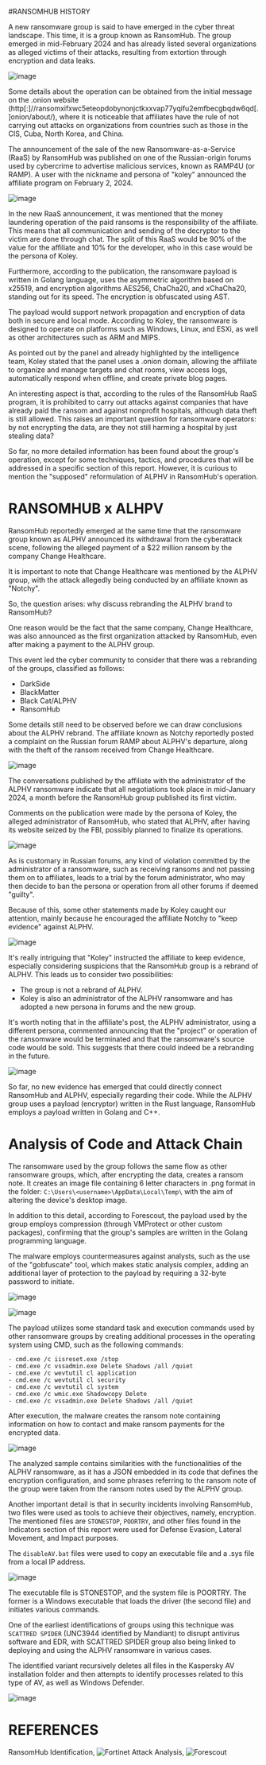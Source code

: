 #RANSOMHUB HISTORY

A new ransomware group is said to have emerged in the cyber threat landscape. This time, it is a group known as RansomHub. The group emerged in mid-February 2024 and has already listed several organizations as alleged victims of their attacks, resulting from extortion through encryption and data leaks.

![image](https://github.com/crocodyli/ThreatActors-TTPs/assets/113185400/01aaef6e-55b7-47f7-8d66-7313a122e26b)

Some details about the operation can be obtained from the initial message on the .onion website (http[:]//ransomxifxwc5eteopdobynonjctkxxvap77yqifu2emfbecgbqdw6qd[.]onion/about/), where it is noticeable that affiliates have the rule of not carrying out attacks on organizations from countries such as those in the CIS, Cuba, North Korea, and China.

The announcement of the sale of the new Ransomware-as-a-Service (RaaS) by RansomHub was published on one of the Russian-origin forums used by cybercrime to advertise malicious services, known as RAMP4U (or RAMP). A user with the nickname and persona of "koley" announced the affiliate program on February 2, 2024.

![image](https://github.com/crocodyli/ThreatActors-TTPs/assets/113185400/0a9f470b-f08d-449b-85aa-349af4f2b3f2)

In the new RaaS announcement, it was mentioned that the money laundering operation of the paid ransoms is the responsibility of the affiliate. This means that all communication and sending of the decryptor to the victim are done through chat. The split of this RaaS would be 90% of the value for the affiliate and 10% for the developer, who in this case would be the persona of Koley.

Furthermore, according to the publication, the ransomware payload is written in Golang language, uses the asymmetric algorithm based on x25519, and encryption algorithms AES256, ChaCha20, and xChaCha20, standing out for its speed. The encryption is obfuscated using AST.

The payload would support network propagation and encryption of data both in secure and local mode. According to Koley, the ransomware is designed to operate on platforms such as Windows, Linux, and ESXi, as well as other architectures such as ARM and MIPS.

As pointed out by the panel and already highlighted by the intelligence team, Koley stated that the panel uses a .onion domain, allowing the affiliate to organize and manage targets and chat rooms, view access logs, automatically respond when offline, and create private blog pages.

An interesting aspect is that, according to the rules of the RansomHub RaaS program, it is prohibited to carry out attacks against companies that have already paid the ransom and against nonprofit hospitals, although data theft is still allowed. This raises an important question for ransomware operators: by not encrypting the data, are they not still harming a hospital by just stealing data?

So far, no more detailed information has been found about the group's operation, except for some techniques, tactics, and procedures that will be addressed in a specific section of this report. However, it is curious to mention the "supposed" reformulation of ALPHV in RansomHub's operation.

# RANSOMHUB x ALHPV

RansomHub reportedly emerged at the same time that the ransomware group known as ALPHV announced its withdrawal from the cyberattack scene, following the alleged payment of a $22 million ransom by the company Change Healthcare.

It is important to note that Change Healthcare was mentioned by the ALPHV group, with the attack allegedly being conducted by an affiliate known as "Notchy".

So, the question arises: why discuss rebranding the ALPHV brand to RansomHub?

One reason would be the fact that the same company, Change Healthcare, was also announced as the first organization attacked by RansomHub, even after making a payment to the ALPHV group.

This event led the cyber community to consider that there was a rebranding of the groups, classified as follows:

- DarkSide
- BlackMatter
- Black Cat/ALPHV
- RansomHub

Some details still need to be observed before we can draw conclusions about the ALPHV rebrand. The affiliate known as Notchy reportedly posted a complaint on the Russian forum RAMP about ALPHV's departure, along with the theft of the ransom received from Change Healthcare.

![image](https://github.com/crocodyli/ThreatActors-TTPs/assets/113185400/534fbd1a-2e6c-4189-b8ee-e21b0f60833b)

The conversations published by the affiliate with the administrator of the ALPHV ransomware indicate that all negotiations took place in mid-January 2024, a month before the RansomHub group published its first victim.

Comments on the publication were made by the persona of Koley, the alleged administrator of RansomHub, who stated that ALPHV, after having its website seized by the FBI, possibly planned to finalize its operations.

![image](https://github.com/crocodyli/ThreatActors-TTPs/assets/113185400/78df3b44-6118-46a9-82c6-b170e522363e)

As is customary in Russian forums, any kind of violation committed by the administrator of a ransomware, such as receiving ransoms and not passing them on to affiliates, leads to a trial by the forum administrator, who may then decide to ban the persona or operation from all other forums if deemed "guilty".

Because of this, some other statements made by Koley caught our attention, mainly because he encouraged the affiliate Notchy to "keep evidence" against ALPHV.

![image](https://github.com/crocodyli/ThreatActors-TTPs/assets/113185400/b7af9422-58c5-4aee-b47d-21137bf66377)


It's really intriguing that "Koley" instructed the affiliate to keep evidence, especially considering suspicions that the RansomHub group is a rebrand of ALPHV. This leads us to consider two possibilities:

- The group is not a rebrand of ALPHV.
- Koley is also an administrator of the ALPHV ransomware and has adopted a new persona in forums and the new group.

It's worth noting that in the affiliate's post, the ALPHV administrator, using a different persona, commented announcing that the "project" or operation of the ransomware would be terminated and that the ransomware's source code would be sold. This suggests that there could indeed be a rebranding in the future.

![image](https://github.com/crocodyli/ThreatActors-TTPs/assets/113185400/6329eaf4-09f1-4cc7-9397-c04dc82e6e73)


So far, no new evidence has emerged that could directly connect RansomHub and ALPHV, especially regarding their code. While the ALPHV group uses a payload (encryptor) written in the Rust language, RansomHub employs a payload written in Golang and C++.

# Analysis of Code and Attack Chain

The ransomware used by the group follows the same flow as other ransomware groups, which, after encrypting the data, creates a ransom note. It creates an image file containing 6 letter characters in .png format in the folder: ```C:\Users\<username>\AppData\Local\Temp\``` with the aim of altering the device's desktop image.

In addition to this detail, according to Forescout, the payload used by the group employs compression (through VMProtect or other custom packages), confirming that the group's samples are written in the Golang programming language.

The malware employs countermeasures against analysts, such as the use of the "gobfuscate" tool, which makes static analysis complex, adding an additional layer of protection to the payload by requiring a 32-byte password to initiate.

![image](https://github.com/crocodyli/ThreatActors-TTPs/assets/113185400/99895fa0-31ec-4e8c-86f0-c9533724da6a)

![image](https://github.com/crocodyli/ThreatActors-TTPs/assets/113185400/ce6e3101-71bd-46ba-aa39-01c17da3dcfd)


The payload utilizes some standard task and execution commands used by other ransomware groups by creating additional processes in the operating system using CMD, such as the following commands:
```
- cmd.exe /c iisreset.exe /stop
- cmd.exe /c vssadmin.exe Delete Shadows /all /quiet
- cmd.exe /c wevtutil cl application
- cmd.exe /c wevtutil cl security
- cmd.exe /c wevtutil cl system
- cmd.exe /c wmic.exe Shadowcopy Delete
- cmd.exe /c vssadmin.exe Delete Shadows /all /quiet
```
After execution, the malware creates the ransom note containing information on how to contact and make ransom payments for the encrypted data.

![image](https://github.com/crocodyli/ThreatActors-TTPs/assets/113185400/2b129c30-e414-426f-b610-18a8f1d3f85b)


The analyzed sample contains similarities with the functionalities of the ALPHV ransomware, as it has a JSON embedded in its code that defines the encryption configuration, and some phrases referring to the ransom note of the group were taken from the ransom notes used by the ALPHV group.

Another important detail is that in security incidents involving RansomHub, two files were used as tools to achieve their objectives, namely, encryption. The mentioned files are ```STONESTOP```, ```POORTRY```, and other files found in the Indicators section of this report were used for Defense Evasion, Lateral Movement, and Impact purposes.

The ```disableAV.bat``` files were used to copy an executable file and a .sys file from a local IP address.

![image](https://github.com/crocodyli/ThreatActors-TTPs/assets/113185400/cf536cc2-0c76-4085-ab8c-a1ebca5b6c26)

The executable file is STONESTOP, and the system file is POORTRY. The former is a Windows executable that loads the driver (the second file) and initiates various commands.

One of the earliest identifications of groups using this technique was ```SCATTRED SPIDER``` (UNC3944 identified by Mandiant) to disrupt antivirus software and EDR, with SCATTRED SPIDER group also being linked to deploying and using the ALPHV ransomware in various cases.

The identified variant recursively deletes all files in the Kaspersky AV installation folder and then attempts to identify processes related to this type of AV, as well as Windows Defender.

![image](https://github.com/crocodyli/ThreatActors-TTPs/assets/113185400/9db9d317-edeb-4724-9e39-0df4603cd970)


# REFERENCES

RansomHub Identification, ![Fortinet](https://community.fortinet.com/t5/FortiEDR/Threat-Coverage-How-FortiEDR-protects-against-RansomHub/ta-p/308376)
Attack Analysis, ![Forescout](https://www.forescout.com/blog/analysis-a-new-ransomware-group-emerges-from-the-change-healthcare-cyber-attack/)



